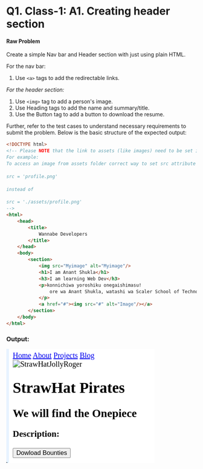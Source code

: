 # Q1. Class-1: A1. Creating header section

#### Raw Problem
Create a simple Nav bar and Header section with just using plain HTML.

For the nav bar:
1. Use `<a>` tags to add the redirectable links.

*For the header section:*
1. Use `<img>` tag to add a person's image.
2. Use Heading tags to add the name and summary/title.
3. Use the Button tag to add a button to download the resume.

Further, refer to the test cases to understand necessary requirements to submit the problem.
Below is the basic structure of the expected output:


```html
<!DOCTYPE html>
<!-- Please NOTE that the link to assets (like images) need to be set in global context.
For example:
To access an image from assets folder correct way to set src attribute is 

src = 'profile.png'

instead of 

src = './assets/profile.png'
-->
<html>
    <head>
        <title>
            Wannabe Developers
        </title>
    </head>
    <body>
        <section>
            <img src="Myimage" alt="Myimage"/>
            <h1>I am Anant Shukla</h1>
            <h3>I am learning Web Dev</h3>
            <p>konnichiwa yoroshiku onegaishimasu!
                ore wa Anant Shukla, watashi wa Scaler School of Technology no gakusei desu.
            </p>
            <a href="#"><img src="#" alt="Image"/></a>
        </section>
    </body>
</html>
```

### Output:
![Alt text](image.png)
